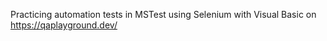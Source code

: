 Practicing automation tests in MSTest using Selenium with Visual Basic on https://qaplayground.dev/
